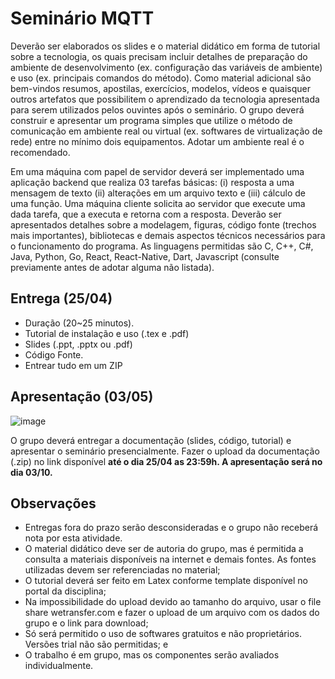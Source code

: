 # Seminário MQTT
Deverão ser elaborados os slides e o material didático em forma de tutorial sobre a tecnologia, os quais precisam
incluir detalhes de preparação do ambiente de desenvolvimento (ex. configuração das variáveis de ambiente) e
uso (ex. principais comandos do método). Como material adicional são bem-vindos resumos, apostilas, exercícios,
modelos, vídeos e quaisquer outros artefatos que possibilitem o aprendizado da tecnologia apresentada para
serem utilizados pelos ouvintes após o seminário. O grupo deverá construir e apresentar um programa simples
que utilize o método de comunicação em ambiente real ou virtual (ex. softwares de virtualização de rede) entre no
mínimo dois equipamentos. Adotar um ambiente real é o recomendado.

Em uma máquina com papel de servidor deverá ser implementado uma aplicação backend que realiza 03 tarefas
básicas: (i) resposta a uma mensagem de texto (ii) alterações em um arquivo texto e (iii) cálculo de uma função.
Uma máquina cliente solicita ao servidor que execute uma dada tarefa, que a executa e retorna com a resposta.
Deverão ser apresentados detalhes sobre a modelagem, figuras, código fonte (trechos mais importantes),
bibliotecas e demais aspectos técnicos necessários para o funcionamento do programa. As linguagens permitidas
são C, C++, C#, Java, Python, Go, React, React-Native, Dart, Javascript (consulte previamente antes de adotar
alguma não listada).

## Entrega (25/04)
- Duração (20~25 minutos).
- Tutorial de instalação e uso (.tex e .pdf)
- Slides (.ppt, .pptx ou .pdf)
- Código Fonte.
- Entrear tudo em um ZIP

## Apresentação (03/05)
![image](https://user-images.githubusercontent.com/25267506/229153115-5dc6fb09-f1cb-48e4-a561-869d184f2a30.png)

O grupo deverá entregar a documentação (slides, código, tutorial) e apresentar o seminário presencialmente.
Fazer o upload da documentação (.zip) no link disponível **até o dia 25/04 as 23:59h. A apresentação será no dia 03/10.**

## Observações
- Entregas fora do prazo serão desconsideradas e o grupo não receberá nota por esta atividade.
- O material didático deve ser de autoria do grupo, mas é permitida a consulta a materiais disponíveis na
internet e demais fontes. As fontes utilizadas devem ser referenciadas no material;
- O tutorial deverá ser feito em Latex conforme template disponível no portal da disciplina;
- Na impossibilidade do upload devido ao tamanho do arquivo, usar o file share wetransfer.com e fazer o
upload de um arquivo com os dados do grupo e o link para download;
- Só será permitido o uso de softwares gratuitos e não proprietários. Versões trial não são permitidas; e
- O trabalho é em grupo, mas os componentes serão avaliados individualmente.
